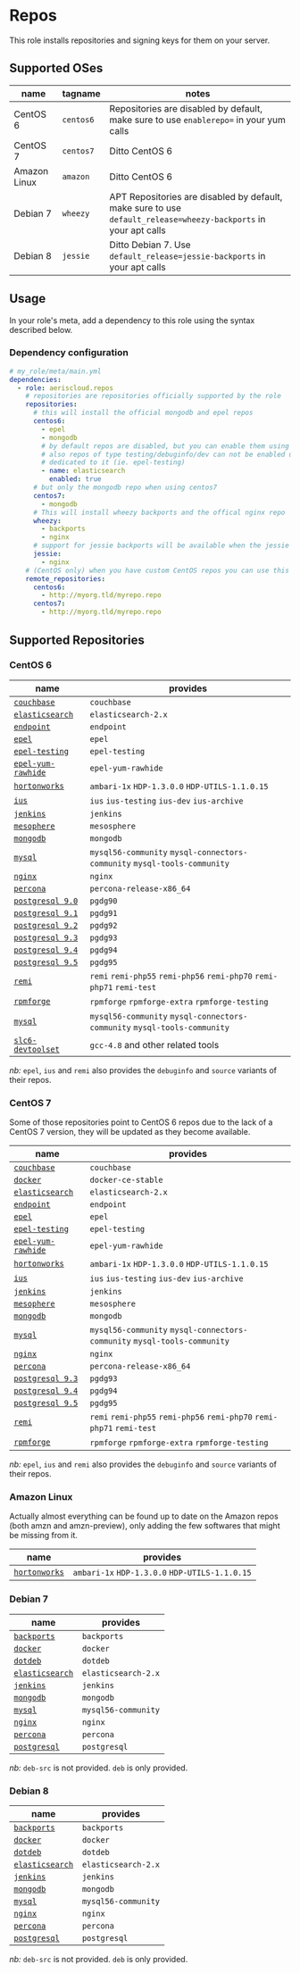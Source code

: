 Repos
=====

This role installs repositories and signing keys for them on your server.

Supported OSes
--------------

name         | tagname   | notes
-------------|-----------|---------------------------------------------------------------------------------------
CentOS 6     | `centos6` | Repositories are disabled by default, make sure to use `enablerepo=` in your yum calls
CentOS 7     | `centos7` | Ditto CentOS 6
Amazon Linux | `amazon`  | Ditto CentOS 6
Debian 7     | `wheezy`  | APT Repositories are disabled by default, make sure to use `default_release=wheezy-backports` in your apt calls
Debian 8     | `jessie`  | Ditto Debian 7. Use `default_release=jessie-backports` in your apt calls

Usage
-----

In your role's meta, add a dependency to this role using the syntax described below.

### Dependency configuration

```yaml
# my_role/meta/main.yml
dependencies:
  - role: aeriscloud.repos
    # repositories are repositories officially supported by the role
    repositories:
      # this will install the official mongodb and epel repos
      centos6:
        - epel
        - mongodb
        # by default repos are disabled, but you can enable them using the following syntax
        # also repos of type testing/debuginfo/dev can not be enabled unless the repo file is
        # dedicated to it (ie. epel-testing)
        - name: elasticsearch
          enabled: true
      # but only the mongodb repo when using centos7
      centos7:
        - mongodb
      # This will install wheezy backports and the offical nginx repo
      wheezy:
        - backports
        - nginx
      # support for jessie backports will be available when the jessie backports is available.
      jessie:
        - nginx
    # (CentOS only) when you have custom CentOS repos you can use this syntax to retrieve the repo online
    remote_repositories:
      centos6:
        - http://myorg.tld/myrepo.repo
      centos7:
        - http://myorg.tld/myrepo.repo
```

Supported Repositories
----------------------

### CentOS 6

name                                                                          | provides
------------------------------------------------------------------------------|-----------------------------------------------
[`couchbase`](http://www.couchbase.com/)                                      | `couchbase`
[`elasticsearch`](https://www.elastic.co/products/elasticsearch)              | `elasticsearch-2.x`
[`endpoint`](https://packages.endpoint.com/)                                  | `endpoint`
[`epel`](https://fedoraproject.org/wiki/EPEL)                                 | `epel`
[`epel-testing`](https://fedoraproject.org/wiki/EPEL/testing)                 | `epel-testing`
[`epel-yum-rawhide`](https://repos.fedorapeople.org/repos/james/yum-rawhide/) | `epel-yum-rawhide`
[`hortonworks`](http://hortonworks.com/)                                      | `ambari-1x` `HDP-1.3.0.0` `HDP-UTILS-1.1.0.15`
[`ius`](https://iuscommunity.org/pages/About.html)                            | `ius` `ius-testing` `ius-dev` `ius-archive`
[`jenkins`](http://jenkins-ci.org/)                                           | `jenkins`
[`mesophere`](https://www.mesosphere.com/)                                    | `mesosphere`
[`mongodb`](http://mongodb.org/)                                              | `mongodb`
[`mysql`](https://www.mysql.fr/products/community/)                           | `mysql56-community` `mysql-connectors-community` `mysql-tools-community`
[`nginx`](http://nginx.org/)                                                  | `nginx`
[`percona`](https://www.percona.com)                                          | `percona-release-x86_64`
[`postgresql 9.0`](http://yum.postgresql.org/repopackages.php)                | `pgdg90`
[`postgresql 9.1`](http://yum.postgresql.org/repopackages.php)                | `pgdg91`
[`postgresql 9.2`](http://yum.postgresql.org/repopackages.php)                | `pgdg92`
[`postgresql 9.3`](http://yum.postgresql.org/repopackages.php)                | `pgdg93`
[`postgresql 9.4`](http://yum.postgresql.org/repopackages.php)                | `pgdg94`
[`postgresql 9.5`](http://yum.postgresql.org/repopackages.php)                | `pgdg95`
[`remi`](http://rpms.famillecollet.com/)                                      | `remi` `remi-php55` `remi-php56` `remi-php70` `remi-php71` `remi-test`
[`rpmforge`](http://repoforge.org/)                                           | `rpmforge` `rpmforge-extra` `rpmforge-testing`
[`mysql`](https://www.mysql.fr/products/community/)                           | `mysql56-community` `mysql-connectors-community` `mysql-tools-community`
[`slc6-devtoolset`](http://linux.web.cern.ch/linux/devtoolset/)               | `gcc-4.8` and other related tools


_nb:_ `epel`, `ius` and `remi` also provides the `debuginfo` and `source` variants of their repos.

### CentOS 7

Some of those repositories point to CentOS 6 repos due to the lack of a CentOS 7 version, they will be updated as they
become available.

name                                                                          | provides
------------------------------------------------------------------------------|-----------------------------------------------
[`couchbase`](http://www.couchbase.com/)                                      | `couchbase`
[`docker`](https://www.docker.com/)                                           | `docker-ce-stable`
[`elasticsearch`](https://www.elastic.co/products/elasticsearch)              | `elasticsearch-2.x`
[`endpoint`](https://packages.endpoint.com/)                                  | `endpoint`
[`epel`](https://fedoraproject.org/wiki/EPEL)                                 | `epel`
[`epel-testing`](https://fedoraproject.org/wiki/EPEL/testing)                 | `epel-testing`
[`epel-yum-rawhide`](https://repos.fedorapeople.org/repos/james/yum-rawhide/) | `epel-yum-rawhide`
[`hortonworks`](http://hortonworks.com/)                                      | `ambari-1x` `HDP-1.3.0.0` `HDP-UTILS-1.1.0.15`
[`ius`](https://iuscommunity.org/pages/About.html)                            | `ius` `ius-testing` `ius-dev` `ius-archive`
[`jenkins`](http://jenkins-ci.org/)                                           | `jenkins`
[`mesophere`](https://www.mesosphere.com/)                                    | `mesosphere`
[`mongodb`](http://mongodb.org/)                                              | `mongodb`
[`mysql`](https://www.mysql.fr/products/community/)                           | `mysql56-community` `mysql-connectors-community` `mysql-tools-community`
[`nginx`](http://nginx.org/)                                                  | `nginx`
[`percona`](https://www.percona.com)                                          | `percona-release-x86_64`
[`postgresql 9.3`](http://yum.postgresql.org/repopackages.php)                | `pgdg93`
[`postgresql 9.4`](http://yum.postgresql.org/repopackages.php)                | `pgdg94`
[`postgresql 9.5`](http://yum.postgresql.org/repopackages.php)                | `pgdg95`
[`remi`](http://rpms.famillecollet.com/)                                      | `remi` `remi-php55` `remi-php56` `remi-php70` `remi-php71` `remi-test`
[`rpmforge`](http://repoforge.org/)                                           | `rpmforge` `rpmforge-extra` `rpmforge-testing`


_nb:_ `epel`, `ius` and `remi` also provides the `debuginfo` and `source` variants of their repos.

### Amazon Linux

Actually almost everything can be found up to date on the Amazon repos (both amzn and amzn-preview), only adding the few
softwares that might be missing from it.

name                                                                          | provides
------------------------------------------------------------------------------|-----------------------------------------------
[`hortonworks`](http://hortonworks.com/)                                      | `ambari-1x` `HDP-1.3.0.0` `HDP-UTILS-1.1.0.15`

### Debian 7

name                                                                          | provides
------------------------------------------------------------------------------|-----------------------------------------------
[`backports`](https://packages.debian.org/wheezy-backports/)                  | `backports`
[`docker`](https://www.docker.com/)                                           | `docker`
[`dotdeb`](https://www.dotdeb.org)                                            | `dotdeb`
[`elasticsearch`](https://www.elastic.co/products/elasticsearch)              | `elasticsearch-2.x`
[`jenkins`](http://jenkins-ci.org/)                                           | `jenkins`
[`mongodb`](http://mongodb.org/)                                              | `mongodb`
[`mysql`](https://www.mysql.fr/products/community/)                           | `mysql56-community`
[`nginx`](http://nginx.org/)                                                  | `nginx`
[`percona`](https://www.percona.com)                                          | `percona`
[`postgresql`](http://www.postgresql.org)                                     | `postgresql`


_nb:_ `deb-src` is not provided. `deb` is only provided.

### Debian 8

name                                                                          | provides
------------------------------------------------------------------------------|-----------------------------------------------
[`backports`](https://packages.debian.org/jessie-backports/)                  | `backports`
[`docker`](https://www.docker.com/)                                           | `docker`
[`dotdeb`](https://www.dotdeb.org)                                            | `dotdeb`
[`elasticsearch`](https://www.elastic.co/products/elasticsearch)              | `elasticsearch-2.x`
[`jenkins`](http://jenkins-ci.org/)                                           | `jenkins`
[`mongodb`](http://mongodb.org/)                                              | `mongodb`
[`mysql`](https://www.mysql.fr/products/community/)                           | `mysql56-community`
[`nginx`](http://nginx.org/)                                                  | `nginx`
[`percona`](https://www.percona.com)                                          | `percona`
[`postgresql`](http://www.postgresql.org)                                     | `postgresql`


_nb:_ `deb-src` is not provided. `deb` is only provided.
